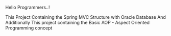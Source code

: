 Hello Programmers..!

This Project Containing the Spring MVC Structure with Oracle Database
And Additionally This project containing the Basic AOP - Aspect Oriented Programming  concept
